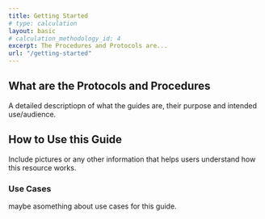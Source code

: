 ```yaml
---
title: Getting Started
# type: calculation
layout: basic
# calculation_methodology_id: 4
excerpt: The Procedures and Protocols are... 
url: "/getting-started"
---
```


## What are the Protocols and Procedures

A detailed descriptiopn of what the guides are, their purpose and intended use/audience.

## How to Use this Guide

Include pictures or any other information that helps users understand how this resource works.

### Use Cases

maybe asomething about use cases for this guide.
